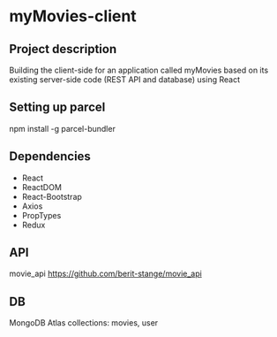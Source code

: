 # myMovies-client

## Project description
Building the client-side for an application called myMovies based on
its existing server-side code (REST API and database) using React

## Setting up parcel
npm install -g parcel-bundler

## Dependencies
+ React
+ ReactDOM
+ React-Bootstrap
+ Axios
+ PropTypes
+ Redux

## API
movie_api
https://github.com/berit-stange/movie_api

## DB
MongoDB Atlas
collections: movies, user